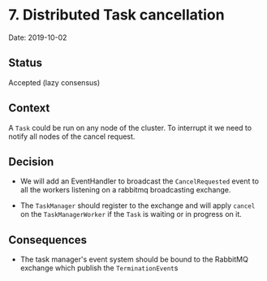 # 7. Distributed Task cancellation

Date: 2019-10-02

## Status

Accepted (lazy consensus)

## Context

A `Task` could be run on any node of the cluster. To interrupt it we need to notify all nodes of the cancel request.

## Decision

* We will add an EventHandler to broadcast the `CancelRequested` event to all the workers listening on a rabbitmq broadcasting exchange.

* The `TaskManager` should register to the exchange and will apply `cancel` on the `TaskManagerWorker` if the `Task` is waiting or in progress on it.

## Consequences

* The task manager's event system should be bound to the RabbitMQ exchange which publish the `TerminationEvent`s
